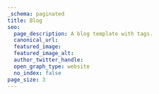 ```yaml
---
_schema: paginated
title: Blog
seo:
  page_description: A blog template with tags.
  canonical_url:
  featured_image:
  featured_image_alt:
  author_twitter_handle:
  open_graph_type: website
  no_index: false
page_size: 3
---
```

